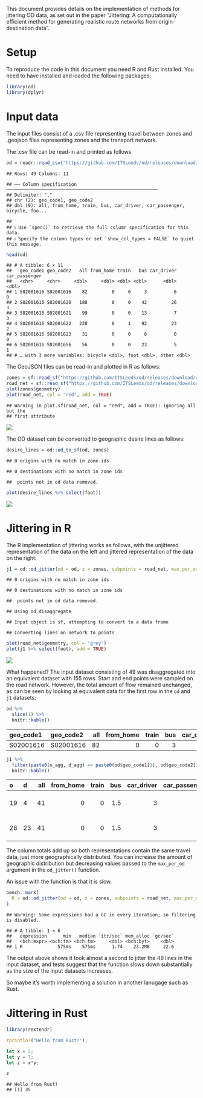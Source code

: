 
This document provides details on the implementation of methods for
jittering OD data, as set out in the paper “Jittering: A computationally
efficient method for generating realistic route networks from
origin-destination data”.

# Setup

To reproduce the code in this document you need R and Rust installed.
You need to have installed and loaded the following packages:

``` r
library(od)
library(dplyr)
```

# Input data

The input files consist of a .csv file representing travel between zones
and .geojson files representing zones and the transport network.

The .csv file can be read-in and printed as follows

``` r
od = readr::read_csv("https://github.com/ITSLeeds/od/releases/download/v0.3.1/od_min.csv")
```

    ## Rows: 49 Columns: 11

    ## ── Column specification ────────────────────────────────────────────────────────
    ## Delimiter: ","
    ## chr (2): geo_code1, geo_code2
    ## dbl (9): all, from_home, train, bus, car_driver, car_passenger, bicycle, foo...

    ## 
    ## ℹ Use `spec()` to retrieve the full column specification for this data.
    ## ℹ Specify the column types or set `show_col_types = FALSE` to quiet this message.

``` r
head(od)
```

    ## # A tibble: 6 × 11
    ##   geo_code1 geo_code2   all from_home train   bus car_driver car_passenger
    ##   <chr>     <chr>     <dbl>     <dbl> <dbl> <dbl>      <dbl>         <dbl>
    ## 1 S02001616 S02001616    82         0     0     3          6             0
    ## 2 S02001616 S02001620   188         0     0    42         26             3
    ## 3 S02001616 S02001621    99         0     0    13          7             3
    ## 4 S02001616 S02001622   228         0     1    92         23             2
    ## 5 S02001616 S02001623    31         0     0     8          0             0
    ## 6 S02001616 S02001656    56         0     0    23          5             1
    ## # … with 3 more variables: bicycle <dbl>, foot <dbl>, other <dbl>

The GeoJSON files can be read-in and plotted in R as follows:

``` r
zones = sf::read_sf("https://github.com/ITSLeeds/od/releases/download/v0.3.1/zones_min.geojson")
road_net = sf::read_sf("https://github.com/ITSLeeds/od/releases/download/v0.3.1/road_network_min.geojson")
plot(zones$geometry)
plot(road_net, col = "red", add = TRUE)
```

    ## Warning in plot.sf(road_net, col = "red", add = TRUE): ignoring all but the
    ## first attribute

![](benchmark_files/figure-gfm/unnamed-chunk-5-1.png)<!-- -->

The OD dataset can be converted to geographic desire lines as follows:

``` r
desire_lines = od::od_to_sf(od, zones)
```

    ## 0 origins with no match in zone ids

    ## 0 destinations with no match in zone ids

    ##  points not in od data removed.

``` r
plot(desire_lines %>% select(foot))
```

![](benchmark_files/figure-gfm/unnamed-chunk-6-1.png)<!-- -->

# Jittering in R

The R implementation of jittering works as follows, with the unjittered
representation of the data on the left and jittered representation of
the data on the right:

``` r
j1 = od::od_jitter(od = od, z = zones, subpoints = road_net, max_per_od = 50)
```

    ## 0 origins with no match in zone ids

    ## 0 destinations with no match in zone ids

    ##  points not in od data removed.

    ## Using od_disaggregate

    ## Input object is sf, attempting to convert to a data frame

    ## Converting lines on network to points

``` r
plot(road_net$geometry, col = "grey")
plot(j1 %>% select(foot), add = TRUE)
```

![](benchmark_files/figure-gfm/unnamed-chunk-7-1.png)<!-- -->

What happened? The input dataset consisting of 49 was disaggregated into
an equivalent dataset with 155 rows. Start and end points were sampled
on the road network. However, the total amount of flow remained
unchanged, as can be seen by looking at equivalent data for the first
row in the `od` and `j1` datasets:

``` r
od %>%
  slice(1) %>% 
  knitr::kable()
```

| geo_code1 | geo_code2 | all | from_home | train | bus | car_driver | car_passenger | bicycle | foot | other |
|:----------|:----------|----:|----------:|------:|----:|-----------:|--------------:|--------:|-----:|------:|
| S02001616 | S02001616 |  82 |         0 |     0 |   3 |          6 |             0 |       2 |   71 |     0 |

``` r
j1 %>% 
  filter(paste0(o_agg, d_agg) == paste0(od$geo_code1[1], od$geo_code2[1])) %>% 
  knitr::kable()
```

| o   | d   | all | from_home | train | bus | car_driver | car_passenger | bicycle | foot | other | o_agg     | d_agg     | geometry                     |
|:----|:----|----:|----------:|------:|----:|-----------:|--------------:|--------:|-----:|------:|:----------|:----------|:-----------------------------|
| 19  | 4   |  41 |         0 |     0 | 1.5 |          3 |             0 |       1 | 35.5 |     0 | S02001616 | S02001616 | LINESTRING (-3.205859 55.93… |
| 28  | 23  |  41 |         0 |     0 | 1.5 |          3 |             0 |       1 | 35.5 |     0 | S02001616 | S02001616 | LINESTRING (-3.205589 55.93… |

The column totals add up so both representations contain the same travel
data, just more geographically distributed. You can increase the amount
of geographic distribution but decreasing values passed to the
`max_per_od` argument in the `od_jitter()` function.

An issue with the function is that it is slow.

``` r
bench::mark(
  R = od::od_jitter(od = od, z = zones, subpoints = road_net, max_per_od = 50)
)
```

    ## Warning: Some expressions had a GC in every iteration; so filtering is disabled.

    ## # A tibble: 1 × 6
    ##   expression      min   median `itr/sec` mem_alloc `gc/sec`
    ##   <bch:expr> <bch:tm> <bch:tm>     <dbl> <bch:byt>    <dbl>
    ## 1 R             575ms    575ms      1.74    23.2MB     22.6

The output above shows it took almost a second to jitter the 49 lines in
the input dataset, and tests suggest that the function slows down
substantially as the size of the input datasets increases.

So maybe it’s worth implementing a solution in another lanugage such as
Rust.

# Jittering in Rust

``` r
library(rextendr)
```

``` rust
rprintln!("Hello from Rust!");

let x = 5;
let y = 7;
let z = x*y;

z
```

    ## Hello from Rust!
    ## [1] 35
